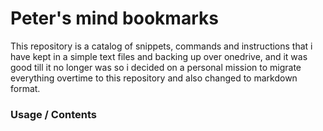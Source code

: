 
# Peter's mind bookmarks
This repository is a catalog of snippets, commands and instructions that i have kept in a simple text files and backing up over onedrive, and it was good till it no longer was so i decided on a personal mission to migrate everything overtime to this repository and also changed to markdown format.

### Usage / Contents
